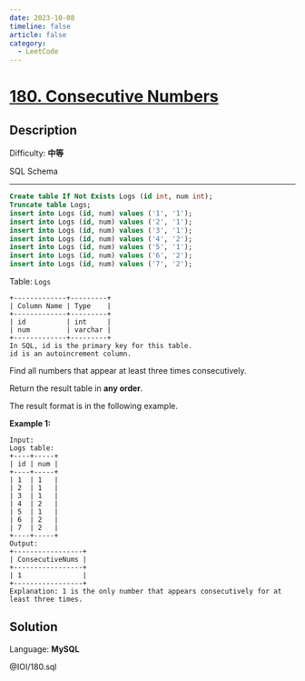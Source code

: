 ```yaml
---
date: 2023-10-08
timeline: false
article: false
category:
  - LeetCode
---
```


# [180\. Consecutive Numbers](https://leetcode.cn/problems/consecutive-numbers/)

## Description

Difficulty: **中等**


<span>SQL Schema</span>

* * *

```sql
Create table If Not Exists Logs (id int, num int);
Truncate table Logs;
insert into Logs (id, num) values ('1', '1');
insert into Logs (id, num) values ('2', '1');
insert into Logs (id, num) values ('3', '1');
insert into Logs (id, num) values ('4', '2');
insert into Logs (id, num) values ('5', '1');
insert into Logs (id, num) values ('6', '2');
insert into Logs (id, num) values ('7', '2');
```

Table: `Logs`

```
+-------------+---------+
| Column Name | Type    |
+-------------+---------+
| id          | int     |
| num         | varchar |
+-------------+---------+
In SQL, id is the primary key for this table.
id is an autoincrement column.
```

Find all numbers that appear at least three times consecutively.

Return the result table in **any order**.

The result format is in the following example.

**Example 1:**

```
Input: 
Logs table:
+----+-----+
| id | num |
+----+-----+
| 1  | 1   |
| 2  | 1   |
| 3  | 1   |
| 4  | 2   |
| 5  | 1   |
| 6  | 2   |
| 7  | 2   |
+----+-----+
Output: 
+-----------------+
| ConsecutiveNums |
+-----------------+
| 1               |
+-----------------+
Explanation: 1 is the only number that appears consecutively for at least three times.
```
## Solution

Language: **MySQL**

@IOI/180.sql